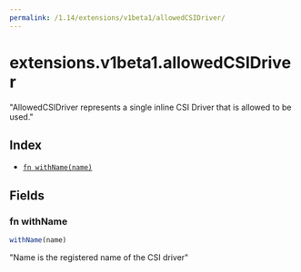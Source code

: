 ```yaml
---
permalink: /1.14/extensions/v1beta1/allowedCSIDriver/
---
```


# extensions.v1beta1.allowedCSIDriver

"AllowedCSIDriver represents a single inline CSI Driver that is allowed to be used."

## Index

* [`fn withName(name)`](#fn-withname)

## Fields

### fn withName

```ts
withName(name)
```

"Name is the registered name of the CSI driver"